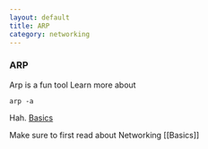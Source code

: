 ```yaml
---
layout: default
title: ARP
category: networking
---
```

### ARP
Arp is a fun tool
Learn more about
```
arp -a
```
Hah.
[Basics](basics) 

Make sure to first read about Networking [[Basics]]
